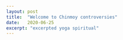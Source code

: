 ```yaml
---
layout: post
title:  "Welcome to Chinmoy controversies"
date:   2020-06-25
excerpt: "excerpted yoga spiritual"
---
```


